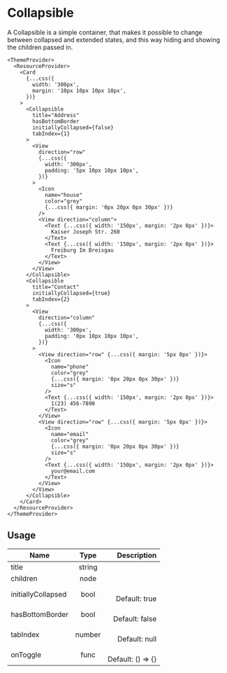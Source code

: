 <!-- 
This is an auto-generated markdown. 
You can change it in "src/molecules/Collapsible.jsx" and run build:docs to update this file.
-->
# Collapsible
A Collapsible is a simple container, that makes it possible to change between collapsed and extended states, and this way hiding and showing the children passed in.
```example
<ThemeProvider>
  <ResourceProvider>
    <Card
      {...css({
        width: '300px',
        margin: '10px 10px 10px 10px',
      })}
    >
      <Collapsible
        title="Address"
        hasBottomBorder
        initiallyCollapsed={false}
        tabIndex={1}
      >
        <View
          direction="row"
          {...css({
            width: '300px',
            padding: '5px 10px 10px 10px',
          })}
        >
          <Icon
            name="house"
            color="grey"
            {...css({ margin: '0px 20px 0px 30px' })}
          />
          <View direction="column">
            <Text {...css({ width: '150px', margin: '2px 0px' })}>
              Kaiser Joseph Str. 260
            </Text>
            <Text {...css({ width: '150px', margin: '2px 0px' })}>
              Freiburg Im Breisgau
            </Text>
          </View>
        </View>
      </Collapsible>
      <Collapsible
        title="Contact"
        initiallyCollapsed={true}
        tabIndex={2}
      >
        <View
          direction="column"
          {...css({
            width: '300px',
            padding: '0px 10px 10px 10px',
          })}
        >
          <View direction="row" {...css({ margin: '5px 0px' })}>
            <Icon
              name="phone"
              color="grey"
              {...css({ margin: '0px 20px 0px 30px' })}
              size="s"
            />
            <Text {...css({ width: '150px', margin: '2px 0px' })}>
              1(23) 456-7890
            </Text>
          </View>
          <View direction="row" {...css({ margin: '5px 0px' })}>
            <Icon
              name="email"
              color="grey"
              {...css({ margin: '0px 20px 0px 30px' })}
              size="s"
            />
            <Text {...css({ width: '150px', margin: '2px 0px' })}>
              your@email.com
            </Text>
          </View>
        </View>
      </Collapsible>
    </Card>
  </ResourceProvider>
</ThemeProvider>
```
## Usage
| Name        | Type           | Description  |
| ----------- |:--------------:| ------------:|
|title|string|
|children|node|
|initiallyCollapsed|bool|<br>Default: true
|hasBottomBorder|bool|<br>Default: false
|tabIndex|number|<br>Default: null
|onToggle|func|<br>Default: () => {}
